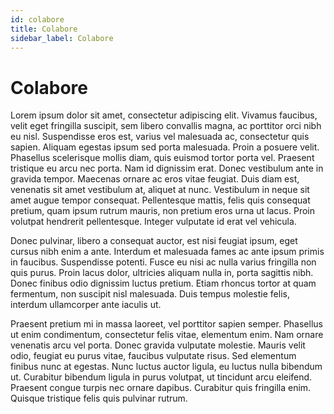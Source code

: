 ```yaml
---
id: colabore
title: Colabore
sidebar_label: Colabore
---
```


# Colabore

Lorem ipsum dolor sit amet, consectetur adipiscing elit. Vivamus faucibus, velit eget fringilla suscipit, sem libero convallis magna, ac porttitor orci nibh eu nisl. Suspendisse eros est, varius vel malesuada ac, consectetur quis sapien. Aliquam egestas ipsum sed porta malesuada. Proin a posuere velit. Phasellus scelerisque mollis diam, quis euismod tortor porta vel. Praesent tristique eu arcu nec porta. Nam id dignissim erat. Donec vestibulum ante in gravida tempor. Maecenas ornare ac eros vitae feugiat. Duis diam est, venenatis sit amet vestibulum at, aliquet at nunc. Vestibulum in neque sit amet augue tempor consequat. Pellentesque mattis, felis quis consequat pretium, quam ipsum rutrum mauris, non pretium eros urna ut lacus. Proin volutpat hendrerit pellentesque. Integer vulputate id erat vel vehicula.

Donec pulvinar, libero a consequat auctor, est nisi feugiat ipsum, eget cursus nibh enim a ante. Interdum et malesuada fames ac ante ipsum primis in faucibus. Suspendisse potenti. Fusce eu nisi ac nulla varius fringilla non quis purus. Proin lacus dolor, ultricies aliquam nulla in, porta sagittis nibh. Donec finibus odio dignissim luctus pretium. Etiam rhoncus tortor at quam fermentum, non suscipit nisl malesuada. Duis tempus molestie felis, interdum ullamcorper ante iaculis ut.

Praesent pretium mi in massa laoreet, vel porttitor sapien semper. Phasellus ut enim condimentum, consectetur felis vitae, elementum enim. Nam ornare venenatis arcu vel porta. Donec gravida vulputate molestie. Mauris velit odio, feugiat eu purus vitae, faucibus vulputate risus. Sed elementum finibus nunc at egestas. Nunc luctus auctor ligula, eu luctus nulla bibendum ut. Curabitur bibendum ligula in purus volutpat, ut tincidunt arcu eleifend. Praesent congue turpis nec ornare dapibus. Curabitur quis fringilla enim. Quisque tristique felis quis pulvinar rutrum.
